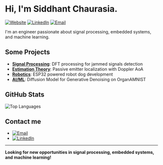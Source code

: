 # Hi, I'm Siddhant Chaurasia.

[![Website](https://img.shields.io/badge/Website-siddhantchaurasia.engineer-2ea44f)](https://siddhantchaurasia.engineer)
[![LinkedIn](https://img.shields.io/badge/LinkedIn-in/siddchau27-blue)](https://linkedin.com/in/siddchau27)
[![Email](https://img.shields.io/badge/Email-schaurasia%40binghamton.edu-red)](mailto:schaurasia@binghamton.edu)

I'm an engineer passionate about signal processing, embedded systems, and machine learning.

## Some Projects
- **[Signal Processing](https://github.com/0-Siddhant-0/signal-jamming-detection)**: DFT processing for jammed signals detection
- **[Estimation Theory](https://github.com/0-Siddhant-0/Doppler-AoA-Emitter-Location)**: Passive emitter localization with Doppler AoA
- **[Robotics](https://github.com/0-Siddhant-0/esp32-robot-dog-code)**: ESP32 powered robot dog development
- **[AI/ML](https://github.com/0-Siddhant-0/generative-denoising-sde-diffusion)**: Diffusion Model for Generative Denoising on OrganAMNIST

## GitHub Stats

![Top Languages](https://github-readme-stats.vercel.app/api/top-langs/?username=0-Siddhant-0&layout=compact&theme=gotham)

## Contact me

- [![Email](https://img.shields.io/badge/Email-schaurasia%40binghamton.edu-red)](mailto:schaurasia@binghamton.edu)
- [![LinkedIn](https://img.shields.io/badge/LinkedIn-in/siddchau27-blue)](https://linkedin.com/in/siddchau27)

---

**Looking for new opportunities in signal processing, embedded systems, and machine learning!**
